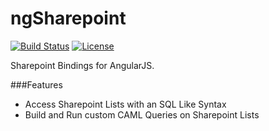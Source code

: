 # ngSharepoint
[![Build Status](https://img.shields.io/travis/maxjoehnk/ngSharepoint.svg?style=flat-square)](https://travis-ci.org/maxjoehnk/ngSharepoint)
[![License](https://img.shields.io/badge/license-Apache%202.0-brightgreen.svg?style=flat-square)](https://github.com/maxjoehnk/ngSharepoint/blob/master/LICENSE)

Sharepoint Bindings for AngularJS.

###Features
- Access Sharepoint Lists with an SQL Like Syntax
- Build and Run custom CAML Queries on Sharepoint Lists
